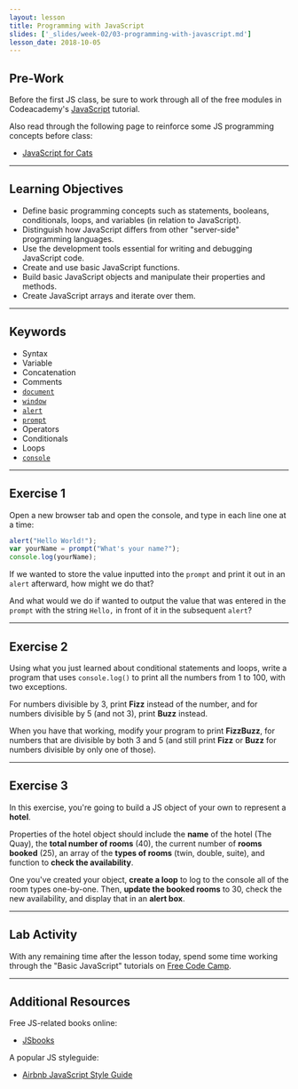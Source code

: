 ```yaml
---
layout: lesson
title: Programming with JavaScript
slides: ['_slides/week-02/03-programming-with-javascript.md']
lesson_date: 2018-10-05
---
```


## Pre-Work

Before the first JS class, be sure to work through all of the free modules in Codeacademy's [JavaScript](https://www.codecademy.com/learn/learn-javascript) tutorial.

Also read through the following page to reinforce some JS programming concepts before class:

* [JavaScript for Cats](http://jsforcats.com/)

---

## Learning Objectives

* Define basic programming concepts such as statements, booleans, conditionals, loops, and variables (in relation to JavaScript).
* Distinguish how JavaScript differs from other "server-side" programming languages.
* Use the development tools essential for writing and debugging JavaScript code.
* Create and use basic JavaScript functions.
* Build basic JavaScript objects and manipulate their properties and methods.
* Create JavaScript arrays and iterate over them.

---

## Keywords

* Syntax
* Variable
* Concatenation
* Comments
* [`document`](https://developer.mozilla.org/en-US/docs/Web/API/document)
* [`window`](https://developer.mozilla.org/en-US/docs/Web/API/Window)
* [`alert`](https://developer.mozilla.org/en-US/docs/Web/API/Window/alert)
* [`prompt`](https://developer.mozilla.org/en-US/docs/Web/API/Window/prompt)
* Operators
* Conditionals
* Loops
* [`console`](https://developer.mozilla.org/en-US/docs/Tools/Web_Console)

---

## Exercise 1

Open a new browser tab and open the console, and type in each line one at a time:

```js
alert("Hello World!");
var yourName = prompt("What's your name?");
console.log(yourName);
```

If we wanted to store the value inputted into the `prompt` and print it out in an `alert` afterward, how might we do that?

And what would we do if wanted to output the value that was entered in the `prompt` with the string `Hello,` in front of it in the subsequent `alert`?

---

## Exercise 2

Using what you just learned about conditional statements and loops, write a program that uses `console.log()` to print all the numbers from 1 to 100, with two exceptions.

For numbers divisible by 3, print **Fizz** instead of the number, and for numbers divisible by 5 (and not 3), print **Buzz** instead.

When you have that working, modify your program to print **FizzBuzz**, for numbers that are divisible by both 3 and 5 (and still print **Fizz** or **Buzz** for numbers divisible by only one of those).

---

## Exercise 3

In this exercise, you're going to build a JS object of your own to represent a **hotel**.

Properties of the hotel object should include the **name** of the hotel (The Quay), the **total number of rooms** (40), the current number of **rooms booked** (25), an array of the **types of rooms** (twin, double, suite), and function to **check the availability**.

One you've created your object, **create a loop** to log to the console all of the room types one-by-one. Then, **update the booked rooms** to 30, check the new availability, and display that in an **alert box**.

---

## Lab Activity

With any remaining time after the lesson today, spend some time working through the "Basic JavaScript" tutorials on [Free Code Camp](http://www.freecodecamp.com/map).

---

## Additional Resources

Free JS-related books online:

* [JSbooks](http://jsbooks.revolunet.com/)

A popular JS styleguide:

* [Airbnb JavaScript Style Guide](https://github.com/airbnb/javascript)
